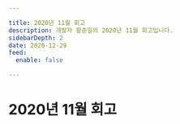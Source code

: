 ```yaml
---

title: 2020년 11월 회고
description: 개발자 황준일의 2020년 11월 회고입니다.
sidebarDepth: 2
date: 2020-12-29
feed:
  enable: false

---
```


# 2020년 11월 회고


